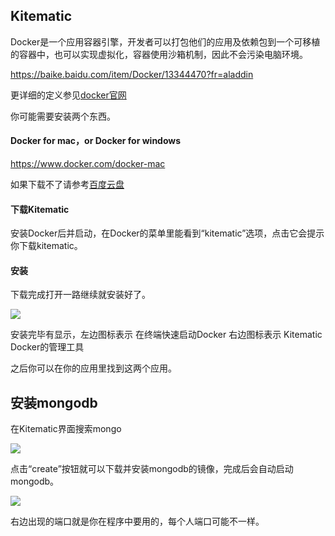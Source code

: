 ## Kitematic 


Docker是一个应用容器引擎，开发者可以打包他们的应用及依赖包到一个可移植的容器中，也可以实现虚拟化，容器使用沙箱机制，因此不会污染电脑环境。

https://baike.baidu.com/item/Docker/13344470?fr=aladdin

更详细的定义参见[docker官网](https://www.docker.com/#/production)

你可能需要安装两个东西。

#### Docker for mac，or Docker for windows

https://www.docker.com/docker-mac

如果下载不了请参考[百度云盘](http://pan.baidu.com/s/1nvuu6qX)

#### 下载Kitematic

安装Docker后并启动，在Docker的菜单里能看到“kitematic”选项，点击它会提示你下载kitematic。

#### 安装

下载完成打开一路继续就安装好了。
 
 ![](/assets/install-mongodb-2.png)

 安装完毕有显示，左边图标表示 在终端快速启动Docker 右边图标表示 Kitematic Docker的管理工具

 之后你可以在你的应用里找到这两个应用。

## 安装mongodb

在Kitematic界面搜索mongo

 ![](/assets/install-mongodb-4.png)

 点击“create”按钮就可以下载并安装mongodb的镜像，完成后会自动启动mongodb。


 ![](/assets/install-mongodb-5.png)

 右边出现的端口就是你在程序中要用的，每个人端口可能不一样。

